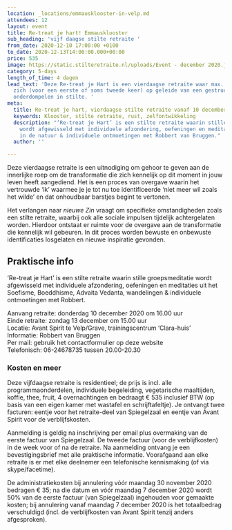 ```yaml
---
location: _locations/emmausklooster-in-velp.md
attendees: 12
layout: event
title: Re-treat je hart! Emmausklooster
sub_heading: 'vijf daagse stilte retraite '
from_date: 2020-12-10 17:00:00 +0100
to_date: 2020-12-13T14:00:00.000+00:00
price: 535
image: https://static.stilteretraite.nl/uploads/Event - december 2020.jpg
category: 5-days
length_of_time: 4 dagen
lead_text: 'Deze Re-treat je Hart is een vierdaagse retraite waar max. 12 deelnemers
  zich (voor een eerste of soms tweede keer) op geleide van een gestructureerd dagprogramma
  onderdompelen in stilte. '
meta:
  title: Re-treat je hart, vierdaagse stilte retraite vanaf 10 december 2020
  keywords: Klooster, stilte retraite, rust, zelfontwikkeling
  description: "‘Re-treat je Hart’ is een stilte retraite waarin stille groepsmeditatie
    wordt afgewisseld met individuele afzondering, oefeningen en meditaties, wandelingen
    in de natuur & individuele ontmoetingen met Robbert van Bruggen."
  author: ''

---
```

Deze vierdaagse retraite is een uitnodiging om gehoor te geven aan de innerlijke roep om de transformatie die zich kennelijk op dit moment in jouw leven heeft aangediend. Het is een proces van overgave waarin het vertrouwde ‘ik’ waarmee je je tot nu toe identifi­ceerde ‘niet meer wil zoals het wilde’ en dat onhoudbaar barstjes begint te vertonen.

Het verlangen naar _nieuwe Zin_ vraagt om specifieke omstandigheden zoals een stilte retraite, waarbij ook alle sociale impulsen tijdelijk achtergelaten worden. Hierdoor ontstaat er ruimte voor de overgave aan de transformatie die kennelijk wil gebeuren. In dit proces worden bewuste en onbewuste identificaties losgelaten en nieuwe inspiratie gevonden.

## Praktische info

‘Re-treat je Hart’ is een stilte retraite waarin stille groepsmeditatie wordt afgewisseld met individuele afzondering, oefeningen en meditaties uit het Soefisme, Boeddhisme, Advaita Vedanta, wandelingen & individuele ontmoetingen met Robbert.

Aanvang retraite: donderdag 10 december 2020 om 16.00 uur  
Einde retraite: zondag 13 december om 15.00 uur  
Locatie: Avant Spirit te Velp/Grave, trainingscentrum ‘Clara-huis’  
Informatie: Robbert van Bruggen  
Per mail: gebruik het contactformulier op deze website  
Telefonisch: 06-24678735 tussen 20.00-20.30

### Kosten en meer

Deze vijfdaagse retraite is residentieel; de prijs is incl. alle programmaonderdelen, individuele begeleiding, vegetarische maaltijden, koffie, thee, fruit, 4 overnachtingen en bedraagt € 535 inclusief BTW (op basis van een eigen kamer met wastafel en schrijftafeltje). Je ontvangt twee facturen: eentje voor het retraite-deel van Spiegelzaal en eentje van Avant Spirit voor de verblijfskosten.

Aanmelding is geldig na inschrijving per email plus overmaking van de eerste factuur van Spiegelzaal. De tweede factuur (voor de verblijfkosten) in de week voor of na de retraite. Na aanmelding ontvang je een bevestigingsbrief met alle praktische informatie. Voorafgaand aan elke retraite is er met elke deelnemer een telefonische kennismaking (of via skype/facetime).

De administratiekosten bij annulering vóór maandag 30 november 2020 bedragen € 35; na die datum en vóór maandag 7 december 2020 wordt 50% van de eerste factuur (van Spiegelzaal) ingehouden voor gemaakte kosten; bij annulering vanaf maandag 7 december 2020 is het totaalbedrag verschuldigd (incl. de verblijfkosten van Avant Spirit tenzij anders afgesproken).